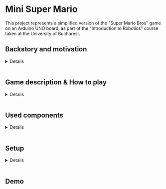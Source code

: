 # Mini Super Mario

This project represents a simplified version of the "Super Mario Bros" game on an Arduino UNO board, as part of the "Introduction to Robotics" course taken at the University of Bucharest.

## Backstory and motivation
<details>
I have chosen to build this game because I taught that it was a fun game to play even on such a small screen as an 8x8 matrix. 

The game is meant to be a tribute to "Super Mario Bros". Even if the complexity of the game is far from the one of the original Mario, it will prove to be quite challenging.
</details>

<br>

## Game description & How to play

<details>
The game consists of 5 levels of difficulty. In each level, Mario is represented as a pixel on the matrix, and the player is supposed to drive him to the end of the map in the shortest possible time. 

Along the way, the player will face obstacles, gaps and coins.

Mario can be moved along the horizontal axis using the joystick, and can jump by pressing the button.

A timer will be shown on the LCD, that will indicate the time remaining for the player to finish the level. If the remaining time finishes, the game is finished.

In the begining, the player has three lives. Each time he fells in a gap, a life is deduced and the player will restart the level, without being granted extra time. If the player remains without any lives, the game ends. The number of lives remainig is also indicated on the LCD.

Each coin the player collects will increase his score. Depending on the level, the coins may have different values. At the end of each level, the score is increased by the remaining time displayed on the LCD.
</details>

<br>

## Used components
<details> 

* 1 8x8 monochromatic led matrix (1088BS)
* 1 matrix driver (MAX7219)
* 1 LCD
* 1 buzzer
* 1 joystick
* 2 ceramic capacitors
* 1 capacitor
* resistors and wires
</details>

<br>

## Setup
<details>
</details>

<br>

## Demo
</details>